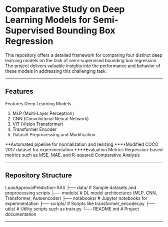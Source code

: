 # Comparative Study on Deep Learning Models for Semi-Supervised Bounding Box Regression
This repository offers a detailed framework for comparing four distinct deep learning models on the task of semi-supervised bounding box regression. The project delivers valuable insights into the performance and behavior of these models in addressing this challenging task.
___
## Features
Features
Deep Learning Models

1) MLP (Multi-Layer Perceptron)
2) CNN (Convolutional Neural Network)
3) ViT (Vision Transformer)
4) Transformer Encoder
5) Dataset Preprocessing and Modification

**Automated pipeline for normalization and resizing
****Modified COCO 2017 dataset for experimentation
****Evaluation Metrics
Regression-based metrics such as MSE, MAE, and R-squared
Comparative Analysis
___
## Repository Structure 

LoanApprovalPrediction-XAI/
├── data/            # Sample datasets and preprocessing scripts
├── models/          # DL model architectures (MLP, CNN, Transformer, Autoencoder)
├── notebooks/       # Jupyter notebooks for experimentation
├── scripts/         # Scripts like transformer_encoder.py
├── utils/           # Utility scripts such as train.py
└── README.md        # Project documentation

___
